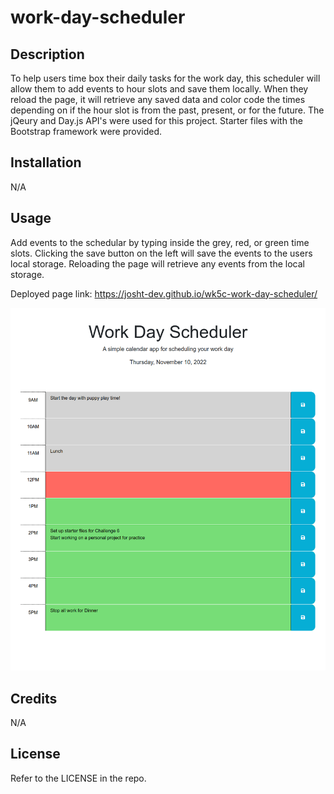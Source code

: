# work-day-scheduler

## Description

To help users time box their daily tasks for the work day, this scheduler will allow them to add events to hour slots and save them locally. When they reload the page, it will retrieve any saved data and color code the times depending on if the hour slot is from the past, present, or for the future. The jQeury and Day.js API's were used for this project. Starter files with the Bootstrap framework were provided.

## Installation

N/A

## Usage

Add events to the schedular by typing inside the grey, red, or green time slots. Clicking the save button on the left will save the events to the users local storage. Reloading the page will retrieve any events from the local storage.

Deployed page link: https://josht-dev.github.io/wk5c-work-day-scheduler/

![screenshot](./assets/images/wk5_challenge_wk5c-work-day-scheduler_index.html.png)

## Credits

N/A

## License

Refer to the LICENSE in the repo. 